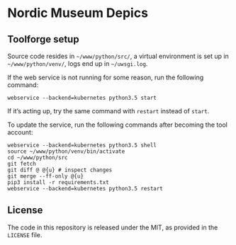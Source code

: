 # Nordic Museum Depics

## Toolforge setup

Source code resides in `~/www/python/src/`,
a virtual environment is set up in `~/www/python/venv/`,
logs end up in `~/uwsgi.log`.

If the web service is not running for some reason, run the following command:
```
webservice --backend=kubernetes python3.5 start
```
If it’s acting up, try the same command with `restart` instead of `start`.

To update the service, run the following commands after becoming the tool account:
```
webservice --backend=kubernetes python3.5 shell
source ~/www/python/venv/bin/activate
cd ~/www/python/src
git fetch
git diff @ @{u} # inspect changes
git merge --ff-only @{u}
pip3 install -r requirements.txt
webservice --backend=kubernetes python3.5 restart
```

## License

The code in this repository is released under the MIT, as provided in the `LICENSE` file.
